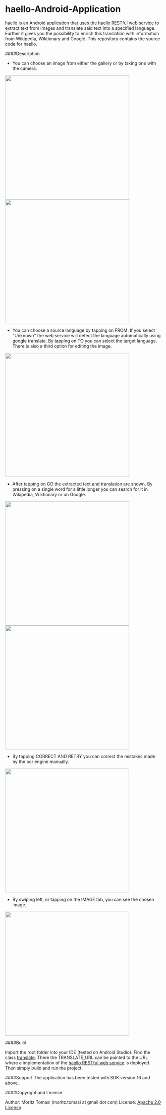 haello-Android-Application
==========================

haello is an Android application that uses the [haello RESTful web service](https://github.com/2lastview/haello-Rest-Service)
to extract text from images and translate said text into a specified language. Further it gives you
the possibility to enrich this translation with information from Wikipedia, Wiktionary and Google. This
repository contains the source code for haello.

####Description

* You can choose an image from either the gallery or by taking one with the camera.
<img src="https://github.com/2lastview/haello-Android-Application/blob/master/screenshots/1.1.png" width="400px" />
<img src="https://github.com/2lastview/haello-Android-Application/blob/master/screenshots/1.2.png" width="400px" />

* You can choose a source language by tapping on FROM. If you select "Unknown" the web service will
detect the language automatically using google translate. By tapping on TO you can select the target
language. There is also a third option for editing the image.
<img src="https://github.com/2lastview/haello-Android-Application/blob/master/screenshots/2.png" width="400px" />

* After tapping on GO the extracted text and translation are shown. By pressing on a single word for
a little longer you can search for it in Wikipedia, Wiktionary or on Google.
<img src="https://github.com/2lastview/haello-Android-Application/blob/master/screenshots/3.1.png" width="400px" />
<img src="https://github.com/2lastview/haello-Android-Application/blob/master/screenshots/3.2.png" width="400px" />

* By tapping CORRECT AND RETRY you can correct the mistakes made by the ocr engine manually.
<img src="https://github.com/2lastview/haello-Android-Application/blob/master/screenshots/4.png" width="400px" />

* By swiping left, or tapping on the IMAGE tab, you can see the chosen image.
<img src="https://github.com/2lastview/haello-Android-Application/blob/master/screenshots/5.png" width="400px" />

####Build

Import the root folder into your IDE (tested on Android Studio). Find the class [translate](https://github.com/2lastview/haello-Android-Application/blob/master/app/src/main/java/com/example/moritztomasi/clicklesstextenricherapplication/enrichment/Translate.java). There the
TRANSLATE_URL can be pointed to the URL where a implementation of the [haello RESTful web service](https://github.com/2lastview/haello-Rest-Service)
is deployed. Then simply build and run the project.

####Support
The application has been tested with SDK version 16 and above.

####Copyright and License

Author: Moritz Tomasi (moritz.tomasi at gmail dot com)
License: [Apache 2.0 License]()
